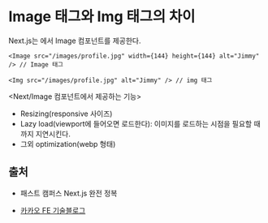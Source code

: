 # Image 태그와 Img 태그의 차이

Next.js는 에서 Image 컴포넌트를 제공한다.

```
<Image src="/images/profile.jpg" width={144} height={144} alt="Jimmy" /> // Image 태그

<Img src="/images/profile.jpg" alt="Jimmy" /> // img 태그
```

<Next/Image 컴포넌트에서 제공하는 기능>

- Resizing(responsive 사이즈)
- Lazy load(viewport에 들어오면 로드한다): 이미지를 로드하는 시점을 필요할 때까지 지연시킨다.
- 그외 optimization(webp 형태)

## 출처

- 패스트 캠퍼스 Next.js 완전 정복

* [카카오 FE 기술블로그](https://fe-developers.kakaoent.com/2022/220714-next-image/)
